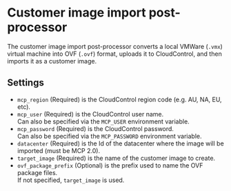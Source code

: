 # Customer image import post-processor

The customer image import post-processor converts a local VMWare (`.vmx`) virtual machine into OVF (`.ovf`) format, uploads it to CloudControl, and then imports it as a customer image.

## Settings

* `mcp_region` (Required) is the CloudControl region code (e.g. AU, NA, EU, etc).
* `mcp_user` (Required) is the CloudControl user name.  
Can also be specified via the `MCP_USER` environment variable.
* `mcp_password` (Required) is the CloudControl password.  
Can also be specified via the `MCP_PASSWORD` environment variable.
* `datacenter` (Required) is the Id of the datacenter where the image will be imported (must be MCP 2.0).
* `target_image` (Required) is the name of the customer image to create.
* `ovf_package_prefix` (Optional) is the prefix used to name the OVF package files.  
If not specified, `target_image` is used.
